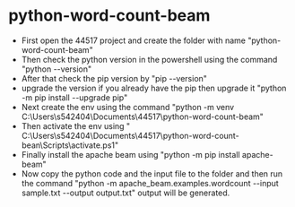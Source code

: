 # python-word-count-beam
* First open the 44517 project and create the folder with name "python-word-count-beam"
* Then check the python version in the powershell using the command "python --version"
* After that check the pip version by "pip --version"
* upgrade the version if you already have the pip then upgrade it "python -m pip install --upgrade pip"
* Next create the env using the command "python -m venv C:\Users\s542404\Documents\44517\python-word-count-beam"
* Then activate the env using " C:\Users\s542404\Documents\44517\python-word-count-bean\Scripts\activate.ps1"
* Finally install the apache beam using "python -m pip install apache-beam"
* Now copy the python code and the input file to the folder and then run the command "python -m apache_beam.examples.wordcount --input sample.txt --output output.txt" output will be generated.
